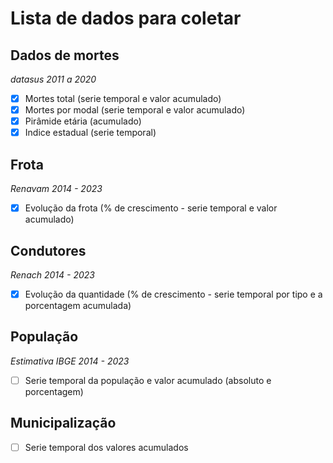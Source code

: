 # Lista de dados para coletar

## Dados de mortes
*datasus 2011 a 2020*

- [x] Mortes total (serie temporal e valor acumulado) 
- [x] Mortes por modal (serie temporal e valor acumulado)
- [x] Pirâmide etária (acumulado)
- [x] Indice estadual (serie temporal)

## Frota
*Renavam 2014 - 2023*

- [x] Evolução da frota (% de crescimento - serie temporal e valor acumulado)

## Condutores
*Renach 2014 - 2023*

- [x] Evolução da quantidade (% de crescimento - serie temporal por tipo e a porcentagem acumulada)

## População
*Estimativa IBGE 2014 - 2023*

- [ ] Serie temporal da população e valor acumulado (absoluto e porcentagem)

## Municipalização

- [ ] Serie temporal dos valores acumulados
